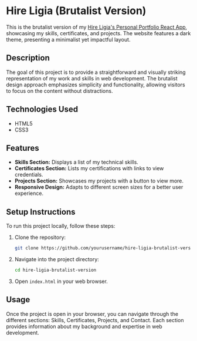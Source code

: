 # Hire Ligia (Brutalist Version)

This is the brutalist version of my [Hire Ligia's Personal Portfolio React App](https://hiralinda.github.io/hireligia/), showcasing my skills, certificates, and projects. The website features a dark theme, presenting a minimalist yet impactful layout. 

## Description

The goal of this project is to provide a straightforward and visually striking representation of my work and skills in web development. The brutalist design approach emphasizes simplicity and functionality, allowing visitors to focus on the content without distractions.

## Technologies Used

- HTML5
- CSS3
  
## Features

- **Skills Section:** Displays a list of my technical skills.
- **Certificates Section:** Lists my certifications with links to view credentials.
- **Projects Section:** Showcases my projects with a button to view more.
- **Responsive Design:** Adapts to different screen sizes for a better user experience.
  
## Setup Instructions

To run this project locally, follow these steps:

1. Clone the repository:
    ```bash
    git clone https://github.com/yourusername/hire-ligia-brutalist-version.git
    ```

2. Navigate into the project directory:
    ```bash
    cd hire-ligia-brutalist-version
    ```

3. Open `index.html` in your web browser.

## Usage

Once the project is open in your browser, you can navigate through the different sections: Skills, Certificates, Projects, and Contact. Each section provides information about my background and expertise in web development.


